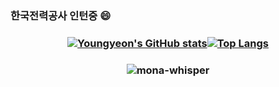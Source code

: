 ### 한국전력공사 인턴중 😄

### <p align="center">[![Youngyeon's GitHub stats](https://github-readme-stats.vercel.app/api?username=young-yeon)](https://github.com/anuraghazra/github-readme-stats)[![Top Langs](https://github-readme-stats.vercel.app/api/top-langs/?username=young-yeon)](https://github.com/anuraghazra/github-readme-stats)</p>

### <p align="center"><img src="https://github.githubassets.com/images/mona-whisper.gif" title="mona-whisper"></p>

<!--
**young-yeon/young-yeon** is a ✨ _special_ ✨ repository because its `README.md` (this file) appears on your GitHub profile.

Here are some ideas to get you started:

- 🔭 I’m currently working on ...
- 🌱 I’m currently learning ...
- 👯 I’m looking to collaborate on ...
- 🤔 I’m looking for help with ...
- 💬 Ask me about ...
- 📫 How to reach me: ...
- 😄 Pronouns: ...
- ⚡ Fun fact: ...
-->
